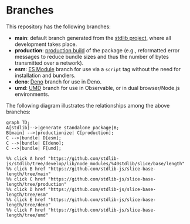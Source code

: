 <!--

@license Apache-2.0

Copyright (c) 2022 The Stdlib Authors.

Licensed under the Apache License, Version 2.0 (the "License");
you may not use this file except in compliance with the License.
You may obtain a copy of the License at

    http://www.apache.org/licenses/LICENSE-2.0

Unless required by applicable law or agreed to in writing, software
distributed under the License is distributed on an "AS IS" BASIS,
WITHOUT WARRANTIES OR CONDITIONS OF ANY KIND, either express or implied.
See the License for the specific language governing permissions and
limitations under the License.

-->

# Branches

This repository has the following branches:

-   **main**: default branch generated from the [stdlib project][stdlib-url], where all development takes place.
-   **production**: [production build][production-url] of the package (e.g., reformatted error messages to reduce bundle sizes and thus the number of bytes transmitted over a network).
-   **esm**: [ES Module][esm-url] branch for use via a `script` tag without the need for installation and bundlers.
-   **deno**: [Deno][deno-url] branch for use in Deno.
-   **umd**: [UMD][umd-url] branch for use in Observable, or in dual browser/Node.js environments.

The following diagram illustrates the relationships among the above branches:

```mermaid
graph TD;
A[stdlib]-->|generate standalone package|B;
B[main] -->|productionize| C[production];
C -->|bundle| D[esm];
C -->|bundle| E[deno];
C -->|bundle| F[umd];

%% click A href "https://github.com/stdlib-js/stdlib/tree/develop/lib/node_modules/%40stdlib/slice/base/length"
%% click B href "https://github.com/stdlib-js/slice-base-length/tree/main"
%% click C href "https://github.com/stdlib-js/slice-base-length/tree/production"
%% click D href "https://github.com/stdlib-js/slice-base-length/tree/esm"
%% click E href "https://github.com/stdlib-js/slice-base-length/tree/deno"
%% click F href "https://github.com/stdlib-js/slice-base-length/tree/umd"
```

[stdlib-url]: https://github.com/stdlib-js/stdlib/tree/develop/lib/node_modules/%40stdlib/slice/base/length
[production-url]: https://github.com/stdlib-js/slice-base-length/tree/production
[deno-url]: https://github.com/stdlib-js/slice-base-length/tree/deno
[umd-url]: https://github.com/stdlib-js/slice-base-length/tree/umd
[esm-url]: https://github.com/stdlib-js/slice-base-length/tree/esm